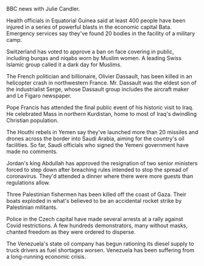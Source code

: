 BBC news with Julie Candler.

Health officials in Equatorial Guinea said at least 400 people have been injured in a series of powerful blasts in the economic capital Bata. Emergency services say they've found 20 bodies in the facility of a military camp. 

Switzerland has voted to approve a ban on face covering in public, including burqas and niqabs worn by Muslim women. A leading Swiss Islamic group called it a dark day for Muslims.

The French politician and billionaire, Olivier Dassault, has been killed in an helicopter crash in northwestern France. Mr. Dassault was the eldest son of the industrialist Serge, whose Dassault group includes the aircraft maker and Le Figaro newspaper.

Pope Francis has attended the final public event of his historic visit to Iraq. He celebrated Mass in northern Kurdistan, home to most of Iraq's dwindling Christian population.

The Houthi rebels in Yemen say they've launched more than 20 missiles and drones across the border into Saudi Arabia, aiming for the country's oil facilities. So far, Saudi officials who signed the Yemeni government have made no comments.

Jordan's king Abdullah has approved the resignation of two senior ministers forced to step down after breaching rules intended to stop the spread of coronavirus. They'd attended a dinner where there were more guests than regulations allow.

Three Palestinian fishermen has been killed off the coast of Gaza. Their boats exploded in what's believed to be an accidental rocket strike by Palestinian militants.

Police in the Czech capital have made several arrests at a rally against Covid restrictions. A few hundreds demonstrators, many without masks, chanted freedom as they were ordered to disperse.

The Venezuela's state oil company has begun rationing its diesel supply to truck drivers as fuel shortages worsen. Venezuela has been suffering from a long-running economic crisis.
